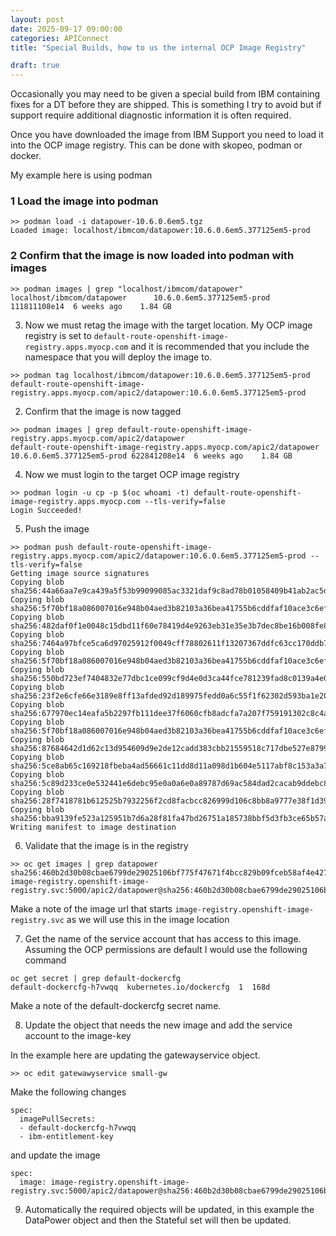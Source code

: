 ```yaml
---
layout: post
date: 2025-09-17 09:00:00
categories: APIConnect
title: "Special Builds, how to us the internal OCP Image Registry"

draft: true
---
```


Occasionally you may need to be given a special build from IBM containing fixes for a DT before they are shipped. This is something I try to avoid but if support require additional diagnostic information it is often required. 

<!--more-->

Once you have downloaded the image from IBM Support you need to load it into the OCP image registry. This can be done with skopeo, podman or docker. 

My example here is using podman

### 1 Load the image into podman

```
>> podman load -i datapower-10.6.0.6em5.tgz
Loaded image: localhost/ibmcom/datapower:10.6.0.6em5.377125em5-prod
```

### 2 Confirm that the image is now loaded into podman with images

```
>> podman images | grep "localhost/ibmcom/datapower"
localhost/ibmcom/datapower      10.6.0.6em5.377125em5-prod 111811108e14  6 weeks ago    1.84 GB
```

3. Now we must retag the image with the target location. My OCP image registry is set to `default-route-openshift-image-registry.apps.myocp.com` and it is recommended that you include the namespace that you will deploy the image to.

```
>> podman tag localhost/ibmcom/datapower:10.6.0.6em5.377125em5-prod  default-route-openshift-image-registry.apps.myocp.com/apic2/datapower:10.6.0.6em5.377125em5-prod
```

2. Confirm that the image is now tagged

```
>> podman images | grep default-route-openshift-image-registry.apps.myocp.com/apic2/datapower     
default-route-openshift-image-registry.apps.myocp.com/apic2/datapower   10.6.0.6em5.377125em5-prod 622841208e14  6 weeks ago    1.84 GB
```

4. Now we must login to the target OCP image registry

```
>> podman login -u cp -p $(oc whoami -t) default-route-openshift-image-registry.apps.myocp.com --tls-verify=false
Login Succeeded!
```

5. Push the image

```
>> podman push default-route-openshift-image-registry.apps.myocp.com/apic2/datapower:10.6.0.6em5.377125em5-prod --tls-verify=false
Getting image source signatures
Copying blob sha256:44a66aa7e9ca439a5f53b99099085ac3321daf9c8ad78b01058409b41ab2ac5d
Copying blob sha256:5f70bf18a086007016e948b04aed3b82103a36bea41755b6cddfaf10ace3c6ef
Copying blob sha256:482daf0f1e0048c15dbd11f60e78419d4e9263eb31e35e3b7dec8be16b008fe8
Copying blob sha256:7464a97bfce5ca6d97025912f0049cff78802611f13207367ddfc63cc170ddb7
Copying blob sha256:5f70bf18a086007016e948b04aed3b82103a36bea41755b6cddfaf10ace3c6ef
Copying blob sha256:550bd723ef7404832e77dbc1ce099cf9d4e0d3ca44fce781239fad8c0139a4e0
Copying blob sha256:23f2e6cfe66e3189e8ff13afded92d189975fedd0a6c55f1f62302d593ba1e20
Copying blob sha256:677970ec14eafa5b2297fb111dee37f6060cfb8adcfa7a207f759191302c8c4a
Copying blob sha256:5f70bf18a086007016e948b04aed3b82103a36bea41755b6cddfaf10ace3c6ef
Copying blob sha256:87684642d1d62c13d954609d9e2de12cadd383cbb21559518c717dbe527e8799
Copying blob sha256:5ce8ab65c169218fbeba4ad56661c11dd8d11a098d1b604e5117abf8c153a3a7
Copying blob sha256:5c89d233ce0e532441e6debc95e0a0a6e0a89787d69ac584dad2cacab9ddebc8
Copying blob sha256:28f7418781b612525b7932256f2cd8facbcc826999d106c8bb8a9777e38f1d39
Copying blob sha256:bba9139fe523a125951b7d6a28f81fa47bd26751a185738bbf5d3fb3ce65b57a
Writing manifest to image destination
```

6. Validate that the image is in the registry

```
>> oc get images | grep datapower
sha256:460b2d30b08cbae6799de29025106bf775f47671f4bcc829b09fceb58af4e427   image-registry.openshift-image-registry.svc:5000/apic2/datapower@sha256:460b2d30b08cbae6799de29025106bf775f47671f4bcc829b09fceb58af4e427
```

Make a note of the image url that starts `image-registry.openshift-image-registry.svc` as we will use this in the image location

7. Get the name of the service account that has access to this image. Assuming the OCP permissions are default I would use the following command

```
oc get secret | grep default-dockercfg
default-dockercfg-h7vwqq  kubernetes.io/dockercfg  1  168d
```

Make a note of the default-dockercfg secret name.

8.  Update the object that needs the new  image and add the service account to the image-key 

In the example here are updating the gatewayservice object.

```
>> oc edit gatewawyservice small-gw
```
Make the following changes

```
spec:
  imagePullSecrets:
  - default-dockercfg-h7vwqq    
  - ibm-entitlement-key
```
and update the image

```
spec:
  image: image-registry.openshift-image-registry.svc:5000/apic2/datapower@sha256:460b2d30b08cbae6799de29025106bf775f47671f4bcc829b09fceb58af4e42
```

9. Automatically the required objects will be updated, in this example the DataPower object and then the Stateful set will then be updated.